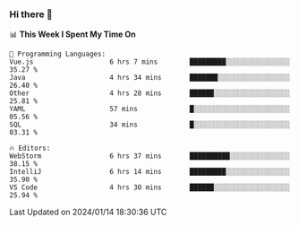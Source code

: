 ### Hi there 👋

<!--
**asdf12303116/asdf12303116** is a ✨ _special_ ✨ repository because its `README.md` (this file) appears on your GitHub profile.

Here are some ideas to get you started:

- 🔭 I’m currently working on ...
- 🌱 I’m currently learning ...
- 👯 I’m looking to collaborate on ...
- 🤔 I’m looking for help with ...
- 💬 Ask me about ...
- 📫 How to reach me: ...
- 😄 Pronouns: ...
- ⚡ Fun fact: ...
-->

<!--START_SECTION:waka-->
📊 **This Week I Spent My Time On** 

```text
💬 Programming Languages: 
Vue.js                   6 hrs 7 mins        █████████░░░░░░░░░░░░░░░░   35.27 % 
Java                     4 hrs 34 mins       ███████░░░░░░░░░░░░░░░░░░   26.40 % 
Other                    4 hrs 28 mins       ██████░░░░░░░░░░░░░░░░░░░   25.81 % 
YAML                     57 mins             █░░░░░░░░░░░░░░░░░░░░░░░░   05.56 % 
SQL                      34 mins             █░░░░░░░░░░░░░░░░░░░░░░░░   03.31 % 

🔥 Editors: 
WebStorm                 6 hrs 37 mins       ██████████░░░░░░░░░░░░░░░   38.15 % 
IntelliJ                 6 hrs 14 mins       █████████░░░░░░░░░░░░░░░░   35.90 % 
VS Code                  4 hrs 30 mins       ██████░░░░░░░░░░░░░░░░░░░   25.94 % 
```


 Last Updated on 2024/01/14 18:30:36 UTC
<!--END_SECTION:waka-->
